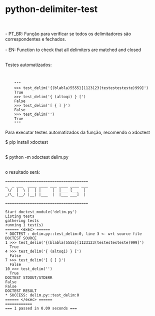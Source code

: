# python-delimiter-test
<br />
<br />
- PT_BR: Função para verificar se todos os delimitadores são correspondentes e fechados. 
<br />
<br />
- EN: Function to check that all delimiters are matched and closed
<br />
<br />


Testes automatizados:


<br />

```
    """
    >>> test_delim('{(blabla)5555}[1123123(testestesteste)999]')
    True
    >>> test_delim('{ (altoqi) } [')
    False
    >>> test_delim('[ { ] }')
    False
    >>> test_delim('')
    True
    """

```
Para executar testes automatizados da função, recomendo o xdoctest
<br />

$ pip install xdoctest
<br />
<br />

$ python -m xdoctest delim.py
<br />
<br />

o resultado será:

```
=====================================
_  _ ___  ____ ____ ___ ____ ____ ___
 \/  |  \ |  | |     |  |___ [__   |
_/\_ |__/ |__| |___  |  |___ ___]  |

=====================================

Start doctest_module('delim.py')
Listing tests
gathering tests
running 1 test(s)
====== <exec> ======
* DOCTEST : delim.py::test_delim:0, line 3 <- wrt source file
DOCTEST SOURCE
1 >>> test_delim('{(blabla)5555}[1123123(testestesteste)999]')
  True
4 >>> test_delim('{ (altoqi) } [')
  False
7 >>> test_delim('[ { ] }')
  False
10 >>> test_delim('')
  True
DOCTEST STDOUT/STDERR
False
False
DOCTEST RESULT
* SUCCESS: delim.py::test_delim:0
====== </exec> ======
============
=== 1 passed in 0.09 seconds ===
```


